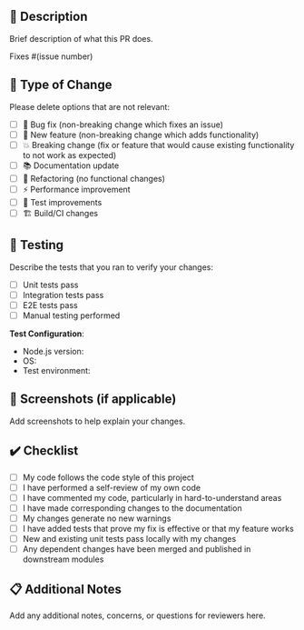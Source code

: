## 📝 Description

Brief description of what this PR does.

Fixes #(issue number)

## 🔄 Type of Change

Please delete options that are not relevant:

- [ ] 🐛 Bug fix (non-breaking change which fixes an issue)
- [ ] 🚀 New feature (non-breaking change which adds functionality)
- [ ] 💥 Breaking change (fix or feature that would cause existing functionality
      to not work as expected)
- [ ] 📚 Documentation update
- [ ] 🔧 Refactoring (no functional changes)
- [ ] ⚡ Performance improvement
- [ ] 🧪 Test improvements
- [ ] 🏗️ Build/CI changes

## 🧪 Testing

Describe the tests that you ran to verify your changes:

- [ ] Unit tests pass
- [ ] Integration tests pass
- [ ] E2E tests pass
- [ ] Manual testing performed

**Test Configuration**:

- Node.js version:
- OS:
- Test environment:

## 📸 Screenshots (if applicable)

Add screenshots to help explain your changes.

## ✔️ Checklist

- [ ] My code follows the code style of this project
- [ ] I have performed a self-review of my own code
- [ ] I have commented my code, particularly in hard-to-understand areas
- [ ] I have made corresponding changes to the documentation
- [ ] My changes generate no new warnings
- [ ] I have added tests that prove my fix is effective or that my feature works
- [ ] New and existing unit tests pass locally with my changes
- [ ] Any dependent changes have been merged and published in downstream modules

## 📋 Additional Notes

Add any additional notes, concerns, or questions for reviewers here.
